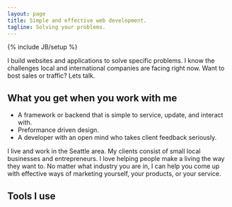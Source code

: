```yaml
---
layout: page
title: Simple and effective web development.
tagline: Solving your problems.
---
```

{% include JB/setup %}

I build websites and applications to solve specific problems. I know the challenges local and international companies are facing right now. Want to bost sales or traffic? Lets talk.

## What you get when you work with me
<ul>
<li>A framework or backend that is simple to service, update, and interact with.</li>
<li>Preformance driven design.</li>
<li>A developer with an open mind who takes client feedback seriously.</li>
</ul>

I live and work in the Seattle area. My clients consist of small local businesses and entrepreneurs. I love helping people make a living the way they want to. No matter what industry you are in, I can help you come up with effective ways of marketing yourself, your products, or your service.

## Tools I use



